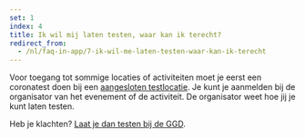 ```yaml
---
set: 1
index: 4
title: Ik wil mij laten testen, waar kan ik terecht?
redirect_from: 
  - /nl/faq-in-app/7-ik-wil-me-laten-testen-waar-kan-ik-terecht
---
```

Voor toegang tot sommige locaties of activiteiten moet je eerst een coronatest doen bij een <a href="/nl/testafspraak-in-app">aangesloten testlocatie</a>. Je kunt je aanmelden bij de organisator van het evenement of de activiteit. De organisator weet hoe jij je kunt laten testen.

Heb je klachten? <a href="/nl/testafspraak-in-app">Laat je dan testen bij de GGD</a>. 
